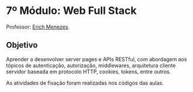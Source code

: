 # 7º Módulo: Web Full Stack  
Professor: [Erich Menezes](https://github.com/menezee).  

## Objetivo  
Aprender a desenvolver server pages e APIs RESTful, com abordagem aos tópicos de autenticação, autorização, middlewares, arquitetura cliente servidor baseada em protocolo HTTP, cookies, tokens, entre outros.  

As atividades de fixação foram realizadas nos códigos das aulas.  
